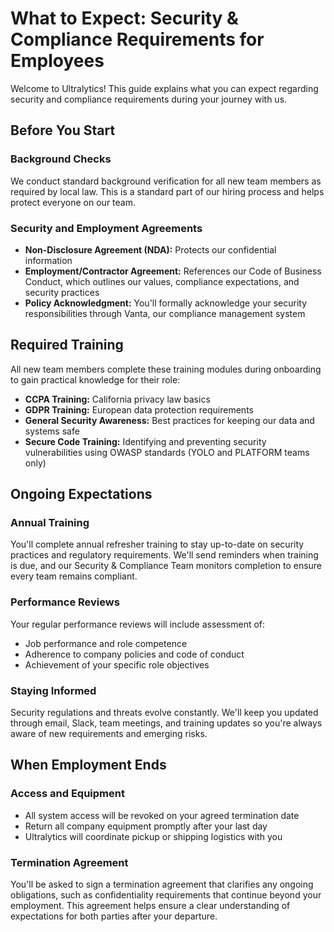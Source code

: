 # What to Expect: Security & Compliance Requirements for Employees

Welcome to Ultralytics! This guide explains what you can expect regarding security and compliance requirements during your journey with us.

## Before You Start

### Background Checks
We conduct standard background verification for all new team members as required by local law. This is a standard part of our hiring process and helps protect everyone on our team.

### Security and Employment Agreements

* **Non-Disclosure Agreement (NDA):** Protects our confidential information  
* **Employment/Contractor Agreement:** References our Code of Business Conduct, which outlines our values, compliance expectations, and security practices  
* **Policy Acknowledgment:** You'll formally acknowledge your security responsibilities through Vanta, our compliance management system  

## Required Training

All new team members complete these training modules during onboarding to gain practical knowledge for their role:

* **CCPA Training:** California privacy law basics  
* **GDPR Training:** European data protection requirements  
* **General Security Awareness:** Best practices for keeping our data and systems safe  
* **Secure Code Training:** Identifying and preventing security vulnerabilities using OWASP standards (YOLO and PLATFORM teams only)  

## Ongoing Expectations

### Annual Training
You'll complete annual refresher training to stay up-to-date on security practices and regulatory requirements. We'll send reminders when training is due, and our Security & Compliance Team monitors completion to ensure every team remains compliant.

### Performance Reviews
Your regular performance reviews will include assessment of:  
* Job performance and role competence  
* Adherence to company policies and code of conduct  
* Achievement of your specific role objectives  

### Staying Informed
Security regulations and threats evolve constantly. We'll keep you updated through email, Slack, team meetings, and training updates so you're always aware of new requirements and emerging risks. 

## When Employment Ends

### Access and Equipment
* All system access will be revoked on your agreed termination date  
* Return all company equipment promptly after your last day
* Ultralytics will coordinate pickup or shipping logistics with you

### Termination Agreement
You'll be asked to sign a termination agreement that clarifies any ongoing obligations, such as confidentiality requirements that continue beyond your employment. This agreement helps ensure a clear understanding of expectations for both parties after your departure.
